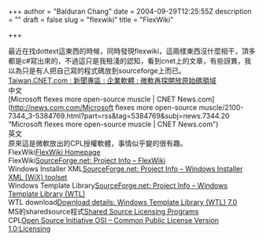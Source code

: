 +++
author = "Balduran Chang"
date = 2004-09-29T12:25:55Z
description = ""
draft = false
slug = "flexwiki"
title = "FlexWiki"

+++


最近在找dottext這東西的時候，同時發現flexwiki，這兩樣東西沒什麼相干，頂多都是c#寫出來的，不過這只是我租淺的認知，看到cnet上的文章，有些訝異，我以為只是有人把自己寫的程式碼放到sourceforge上而已。  
[Taiwan.CNET.com : 新聞專區 : 企業軟體 : 微軟再探開放原始碼領域](http://taiwan.cnet.com/news/software/0,2000064574,20092850,00.htm "Taiwan.CNET.com : 新聞專區 : 企業軟體 : 微軟再探開放原始碼領域")  
 中文  
[Microsoft flexes more open-source muscle | CNET News.com](http://news.com.com/Microsoft flexes more open-source muscle/2100-7344_3-5384769.html?part=rss&tag=5384769&subj=news.7344.20 "Microsoft flexes more open-source muscle | CNET News.com")  
 英文  
 原來這是微軟放出的CPL授權軟體，事情似乎變的很有趣。  
 FlexWiki[FlexWiki Homepage](http://www.flexwiki.com/default.aspx "FlexWiki HomePage")  
 FlexWiki[SourceForge.net: Project Info – FlexWiki](https://sourceforge.net/projects/flexwiki/ "SourceForge.net: Project Info - FlexWiki")  
 Windows Installer XML[SourceForge.net: Project Info – Windows Installer XML (WiX) toolset](https://sourceforge.net/projects/wix/ "SourceForge.net: Project Info - Windows Installer XML (WiX) toolset")  
 Windows Template Library[SourceForge.net: Project Info – Windows Template Library (WTL)](http://sourceforge.net/projects/wtl/ "SourceForge.net: Project Info - Windows Template Library (WTL)")  
 WTL download[Download details: Windows Template Library (WTL) 7.0](http://www.microsoft.com/downloads/details.aspx?FamilyID=128e26ee-2112-4cf7-b28e-7727d9a1f288&DisplayLang=en "Download details: Windows Template Library (WTL) 7.0")  
 MS的sharedsource程式[Shared Source Licensing Programs](http://www.microsoft.com/resources/sharedsource/Licensing/default.mspx "Shared Source Licensing Programs")  
 CPL[Open Source Initiative OSI – Common Public License Version 1.0:Licensing](http://www.opensource.org/licenses/cpl.php "Open Source Initiative OSI - Common Public License Version 1.0:Licensing")

